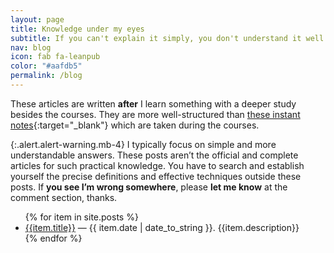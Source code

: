 ```yaml
---
layout: page
title: Knowledge under my eyes
subtitle: If you can't explain it simply, you don't understand it well enough.
nav: blog
icon: fab fa-leanpub
color: "#aafdb5"
permalink: /blog
---
```


These articles are written **after** I learn something with a deeper study besides the courses. They are more well-structured than [these instant notes](https://mynote.dinhanhthi.com){:target="_blank"} which are taken during the courses.

{:.alert.alert-warning.mb-4}
I typically focus on simple and more understandable answers. These posts aren’t the official and complete articles for such practical knowledge. You have to search and establish yourself the precise definitions and effective techniques outside these posts. If **you see I’m wrong somewhere**, please **let me know** at the comment section, thanks.

<ul class="books">
{% for item in site.posts %}
  <li class="item">
    <span class="title">
      <a href="{{item.url}}">{{item.title}}</a>
    </span>
    <span class="author"> &mdash; {{ item.date | date_to_string }}.</span>
    <span class="intro">{{item.description}}</span>
  </li>
{% endfor %}
</ul>


